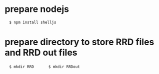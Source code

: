 # prepare nodejs

```  $ npm install shelljs```

# prepare directory to store RRD files and RRD out files

```   $ mkdir RRD     ``` 
```   $ mkdir RRDout  ```  
